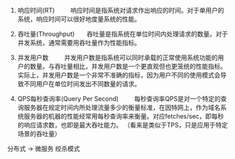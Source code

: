 

1. 响应时间(RT) 
　　响应时间是指系统对请求作出响应的时间。对于单用户的系统，响应时间可以很好地度量系统的性能。

2. 吞吐量(Throughput) 
     吞吐量是指系统在单位时间内处理请求的数量。对于并发系统，通常需要用吞吐量作为性能指标。 

3. 并发用户数 
　　并发用户数是指系统可以同时承载的正常使用系统功能的用户的数量。与吞吐量相比，并发用户数是一个更直观但也更笼统的性能指标。实际上，并发用户数是一个非常不准确的指标，因为用户不同的使用模式会导致不同用户在单位时间发出不同数量的请求。
4. QPS每秒查询率(Query Per Second) 
　　每秒查询率QPS是对一个特定的查询服务器在规定时间内所处理流量多少的衡量标准，在因特网上，作为域名系统服务器的机器的性能经常用每秒查询率来衡量。对应fetches/sec，即每秒的响应请求数，也即是最大吞吐能力。 （看来是类似于TPS，只是应用于特定场景的吞吐量）



分布式 -> 微服务
绞杀模式


